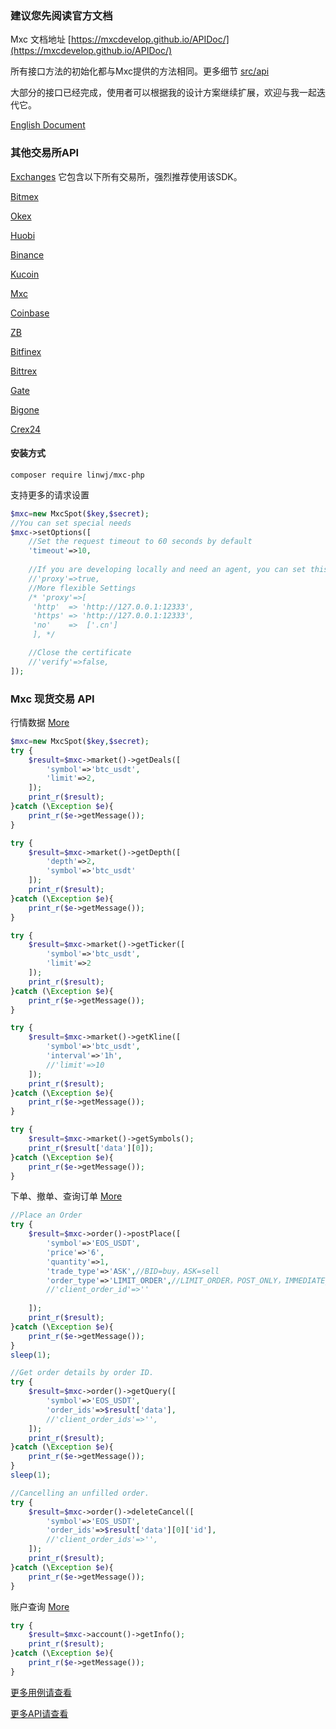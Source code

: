 ### 建议您先阅读官方文档

Mxc 文档地址 [https://mxcdevelop.github.io/APIDoc/](https://mxcdevelop.github.io/APIDoc/)

所有接口方法的初始化都与Mxc提供的方法相同。更多细节 [src/api](https://github.com/zhouaini528/mxc-php/tree/master/src/Api)

大部分的接口已经完成，使用者可以根据我的设计方案继续扩展，欢迎与我一起迭代它。

[English Document](https://github.com/zhouaini528/mxc-php/blob/master/README_CN.md)

### 其他交易所API

[Exchanges](https://github.com/zhouaini528/exchanges-php) 它包含以下所有交易所，强烈推荐使用该SDK。

[Bitmex](https://github.com/zhouaini528/bitmex-php)

[Okex](https://github.com/zhouaini528/okex-php)

[Huobi](https://github.com/zhouaini528/huobi-php)

[Binance](https://github.com/zhouaini528/binance-php)

[Kucoin](https://github.com/zhouaini528/Kucoin-php)

[Mxc](https://github.com/zhouaini528/mxc-php)

[Coinbase](https://github.com/zhouaini528/coinbase-php)

[ZB](https://github.com/zhouaini528/zb-php)

[Bitfinex](https://github.com/zhouaini528/zb-php)

[Bittrex](https://github.com/zhouaini528/bittrex-php)

[Gate](https://github.com/zhouaini528/gate-php)

[Bigone](https://github.com/zhouaini528/bigone-php)   

[Crex24](https://github.com/zhouaini528/crex24-php)   

#### 安装方式
```
composer require linwj/mxc-php
```

支持更多的请求设置
```php
$mxc=new MxcSpot($key,$secret);
//You can set special needs
$mxc->setOptions([
    //Set the request timeout to 60 seconds by default
    'timeout'=>10,
    
    //If you are developing locally and need an agent, you can set this
    //'proxy'=>true,
    //More flexible Settings
    /* 'proxy'=>[
     'http'  => 'http://127.0.0.1:12333',
     'https' => 'http://127.0.0.1:12333',
     'no'    =>  ['.cn']
     ], */

    //Close the certificate
    //'verify'=>false,
]);
```

### Mxc 现货交易 API

行情数据 [More](https://github.com/zhouaini528/mxc-php/blob/master/tests/spot/market.php)

```php
$mxc=new MxcSpot($key,$secret);
try {
    $result=$mxc->market()->getDeals([
        'symbol'=>'btc_usdt',
        'limit'=>2,
    ]);
    print_r($result);
}catch (\Exception $e){
    print_r($e->getMessage());
} 

try {
    $result=$mxc->market()->getDepth([
        'depth'=>2,
        'symbol'=>'btc_usdt'
    ]);
    print_r($result);
}catch (\Exception $e){
    print_r($e->getMessage());
}

try {
    $result=$mxc->market()->getTicker([
        'symbol'=>'btc_usdt',
        'limit'=>2
    ]);
    print_r($result);
}catch (\Exception $e){
    print_r($e->getMessage());
} 

try {
    $result=$mxc->market()->getKline([
        'symbol'=>'btc_usdt',
        'interval'=>'1h',
        //'limit'=>10
    ]);
    print_r($result);
}catch (\Exception $e){
    print_r($e->getMessage());
} 

try {
    $result=$mxc->market()->getSymbols();
    print_r($result['data'][0]);
}catch (\Exception $e){
    print_r($e->getMessage());
}
```

下单、撤单、查询订单 [More](https://github.com/zhouaini528/mxc-php/blob/master/tests/spot/order.php)

```php
//Place an Order
try {
    $result=$mxc->order()->postPlace([
        'symbol'=>'EOS_USDT',
        'price'=>'6',
        'quantity'=>1,
        'trade_type'=>'ASK',//BID=buy，ASK=sell
        'order_type'=>'LIMIT_ORDER',//LIMIT_ORDER，POST_ONLY，IMMEDIATE_OR_CANCEL
        //'client_order_id'=>''
        
    ]);
    print_r($result);
}catch (\Exception $e){
    print_r($e->getMessage());
} 
sleep(1);

//Get order details by order ID.
try {
    $result=$mxc->order()->getQuery([
        'symbol'=>'EOS_USDT',
        'order_ids'=>$result['data'],
        //'client_order_ids'=>'',
    ]);
    print_r($result);
}catch (\Exception $e){
    print_r($e->getMessage());
}
sleep(1); 

//Cancelling an unfilled order.
try {
    $result=$mxc->order()->deleteCancel([
        'symbol'=>'EOS_USDT',
        'order_ids'=>$result['data'][0]['id'],
        //'client_order_ids'=>'',
    ]);
    print_r($result);
}catch (\Exception $e){
    print_r($e->getMessage());
}
```

账户查询 [More](https://github.com/zhouaini528/mxc-php/blob/master/tests/spot/accounts.php)

```php
try {
    $result=$mxc->account()->getInfo();
    print_r($result);
}catch (\Exception $e){
    print_r($e->getMessage());
}

```

[更多用例请查看](https://github.com/zhouaini528/mxc-php/tree/master/tests/spot)

[更多API请查看](https://github.com/zhouaini528/mxc-php/tree/master/src/Api/Spot)
